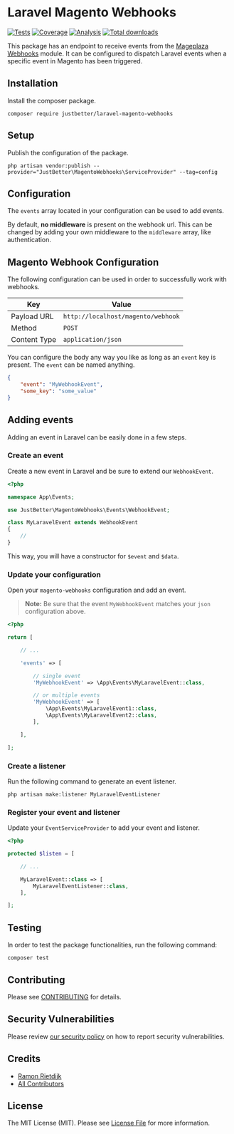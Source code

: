 # Laravel Magento Webhooks

<p>
    <a href="https://github.com/justbetter/laravel-magento-webhooks"><img src="https://img.shields.io/github/workflow/status/justbetter/laravel-magento-webhooks/tests?label=tests&style=flat-square" alt="Tests"></a>
    <a href="https://github.com/justbetter/laravel-magento-webhooks"><img src="https://img.shields.io/github/workflow/status/justbetter/laravel-magento-webhooks/coverage?label=coverage&style=flat-square" alt="Coverage"></a>
    <a href="https://github.com/justbetter/laravel-magento-webhooks"><img src="https://img.shields.io/github/workflow/status/justbetter/laravel-magento-webhooks/analyse?label=analysis&style=flat-square" alt="Analysis"></a>
    <a href="https://github.com/justbetter/laravel-magento-webhooks"><img src="https://img.shields.io/packagist/dt/justbetter/laravel-magento-webhooks?color=blue&style=flat-square" alt="Total downloads"></a>
</p>

This package has an endpoint to receive events from
the [Mageplaza Webhooks](https://github.com/mageplaza/magento-2-webhook) module. It can be configured to dispatch
Laravel events when a specific event in Magento has been triggered.

## Installation

Install the composer package.

```shell
composer require justbetter/laravel-magento-webhooks
```

## Setup

Publish the configuration of the package.

```shell
php artisan vendor:publish --provider="JustBetter\MagentoWebhooks\ServiceProvider" --tag=config
```

## Configuration

The `events` array located in your configuration can be used to add events.

By default, **no middleware** is present on the webhook url. This can be changed by adding your own middleware to
the `middleware` array, like authentication.

## Magento Webhook Configuration

The following configuration can be used in order to successfully work with webhooks.

| Key            | Value                              |
|----------------|------------------------------------|
| Payload URL    | `http://localhost/magento/webhook` |
| Method         | `POST`                             |
| Content Type   | `application/json`                 |

You can configure the body any way you like as long as an `event` key is present. The `event` can be named anything.

```json
{
    "event": "MyWebhookEvent",
    "some_key": "some_value"
}
```

## Adding events

Adding an event in Laravel can be easily done in a few steps.

### Create an event

Create a new event in Laravel and be sure to extend our `WebhookEvent`.

```php
<?php

namespace App\Events;

use JustBetter\MagentoWebhooks\Events\WebhookEvent;

class MyLaravelEvent extends WebhookEvent
{
    //
}
```

This way, you will have a constructor for `$event` and `$data`.

### Update your configuration

Open your `magento-webhooks` configuration and add an event.

> **Note:** Be sure that the event `MyWebhookEvent` matches your `json` configuration above.

```php
<?php

return [

    // ...

    'events' => [

        // single event
        'MyWebhookEvent' => \App\Events\MyLaravelEvent::class,

        // or multiple events
        'MyWebhookEvent' => [
            \App\Events\MyLaravelEvent1::class,
            \App\Events\MyLaravelEvent2::class,
        ],

    ],

];
```

### Create a listener

Run the following command to generate an event listener.

```shell
php artisan make:listener MyLaravelEventListener
```

### Register your event and listener

Update your `EventServiceProvider` to add your event and listener.

```php
<?php

protected $listen = [

    // ...

    MyLaravelEvent::class => [
        MyLaravelEventListener::class,
    ],

];
```

## Testing

In order to test the package functionalities, run the following command:

```shell
composer test
```

## Contributing

Please see [CONTRIBUTING](.github/CONTRIBUTING.md) for details.

## Security Vulnerabilities

Please review [our security policy](../../security/policy) on how to report security vulnerabilities.

## Credits

- [Ramon Rietdijk](https://github.com/ramonrietdijk)
- [All Contributors](../../contributors)

## License

The MIT License (MIT). Please see [License File](LICENSE.md) for more information.
